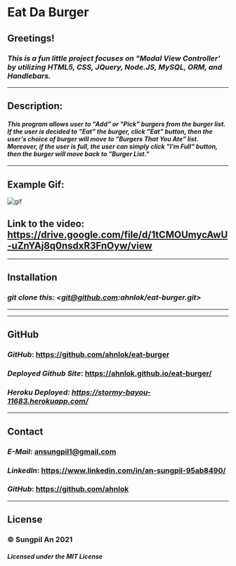# **Eat Da Burger**

## **Greetings!**
### **_This is a fun little project focuses on "Modal View Controller' by utilizing HTML5, CSS, JQuery, Node.JS, MySQL, ORM, and Handlebars._** 
---
## **Description:**
#### **_This program allows user to "Add" or "Pick" burgers from the burger list. If the user is decided to "Eat" the burger, click "Eat" button, then the user's choice of burger will move to "Burgers That You Ate" list. Moreover, if the user is full, the user can simply click "I'm Full" button, then the burger will move back to "Burger List."_**
---
## **Example Gif:**
![gif](./burger.gif)
## **Link to the video: <https://drive.google.com/file/d/1tCMOUmycAwU-uZnYAj8q0nsdxR3FnOyw/view>**

---


## **Installation**
### **_git clone this: <git@github.com:ahnlok/eat-burger.git>_**

---
---
## **GitHub**
### **_GitHub_**: **<https://github.com/ahnlok/eat-burger>**
### **_Deployed Github Site_**: **<https://ahnlok.github.io/eat-burger/>**
### **_Heroku Deployed: <https://stormy-bayou-11683.herokuapp.com/>_**

---

## **Contact**
### **_E-Mail_**: **<ansungpil1@gmail.com>**
### **_LinkedIn_**: **<https://www.linkedin.com/in/an-sungpil-95ab8490/>**
### **_GitHub_**: **<https://github.com/ahnlok>**

---
## **License**
### **© Sungpil An 2021**

#### _Licensed under the MIT License_
